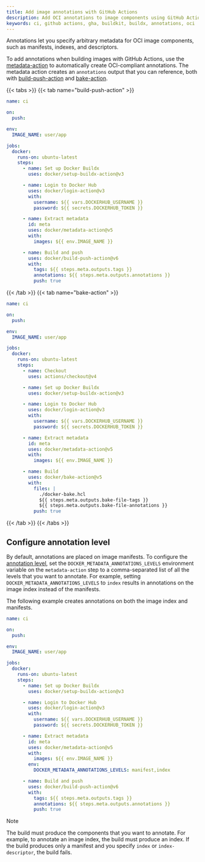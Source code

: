 ```yaml
---
title: Add image annotations with GitHub Actions
description: Add OCI annotations to image components using GitHub Actions
keywords: ci, github actions, gha, buildkit, buildx, annotations, oci
---
```


Annotations let you specify arbitrary metadata for OCI image components, such
as manifests, indexes, and descriptors.

To add annotations when building images with GitHub Actions, use the
[metadata-action] to automatically create OCI-compliant annotations. The
metadata action creates an `annotations` output that you can reference, both
with [build-push-action] and [bake-action].

[metadata-action]: https://github.com/docker/metadata-action#overwrite-labels-and-annotations
[build-push-action]: https://github.com/docker/build-push-action/
[bake-action]: https://github.com/docker/bake-action/

{{< tabs >}}
{{< tab name="build-push-action" >}}

```yaml {hl_lines=32}
name: ci

on:
  push:

env:
  IMAGE_NAME: user/app

jobs:
  docker:
    runs-on: ubuntu-latest
    steps:
      - name: Set up Docker Buildx
        uses: docker/setup-buildx-action@v3

      - name: Login to Docker Hub
        uses: docker/login-action@v3
        with:
          username: ${{ vars.DOCKERHUB_USERNAME }}
          password: ${{ secrets.DOCKERHUB_TOKEN }}

      - name: Extract metadata
        id: meta
        uses: docker/metadata-action@v5
        with:
          images: ${{ env.IMAGE_NAME }}

      - name: Build and push
        uses: docker/build-push-action@v6
        with:
          tags: ${{ steps.meta.outputs.tags }}
          annotations: ${{ steps.meta.outputs.annotations }}
          push: true
```

{{< /tab >}}
{{< tab name="bake-action" >}}

```yaml {hl_lines=37}
name: ci

on:
  push:

env:
  IMAGE_NAME: user/app

jobs:
  docker:
    runs-on: ubuntu-latest
    steps:
      - name: Checkout
        uses: actions/checkout@v4

      - name: Set up Docker Buildx
        uses: docker/setup-buildx-action@v3

      - name: Login to Docker Hub
        uses: docker/login-action@v3
        with:
          username: ${{ vars.DOCKERHUB_USERNAME }}
          password: ${{ secrets.DOCKERHUB_TOKEN }}

      - name: Extract metadata
        id: meta
        uses: docker/metadata-action@v5
        with:
          images: ${{ env.IMAGE_NAME }}

      - name: Build
        uses: docker/bake-action@v5
        with:
          files: |
            ./docker-bake.hcl
            ${{ steps.meta.outputs.bake-file-tags }}
            ${{ steps.meta.outputs.bake-file-annotations }}
          push: true
```

{{< /tab >}}
{{< /tabs >}}

## Configure annotation level

By default, annotations are placed on image manifests. To configure the
[annotation level](../../metadata/annotations.md#specify-annotation-level), set
the `DOCKER_METADATA_ANNOTATIONS_LEVELS` environment variable on the
`metadata-action` step to a comma-separated list of all the levels that you
want to annotate. For example, setting `DOCKER_METADATA_ANNOTATIONS_LEVELS` to
`index` results in annotations on the image index instead of the manifests.

The following example creates annotations on both the image index and
manifests.

```yaml {hl_lines=28}
name: ci

on:
  push:

env:
  IMAGE_NAME: user/app

jobs:
  docker:
    runs-on: ubuntu-latest
    steps:
      - name: Set up Docker Buildx
        uses: docker/setup-buildx-action@v3

      - name: Login to Docker Hub
        uses: docker/login-action@v3
        with:
          username: ${{ vars.DOCKERHUB_USERNAME }}
          password: ${{ secrets.DOCKERHUB_TOKEN }}

      - name: Extract metadata
        id: meta
        uses: docker/metadata-action@v5
        with:
          images: ${{ env.IMAGE_NAME }}
        env:
          DOCKER_METADATA_ANNOTATIONS_LEVELS: manifest,index

      - name: Build and push
        uses: docker/build-push-action@v6
        with:
          tags: ${{ steps.meta.outputs.tags }}
          annotations: ${{ steps.meta.outputs.annotations }}
          push: true
```

> [!NOTE]
>
> The build must produce the components that you want to annotate. For example,
> to annotate an image index, the build must produce an index. If the build
> produces only a manifest and you specify `index` or `index-descriptor`, the
> build fails.
